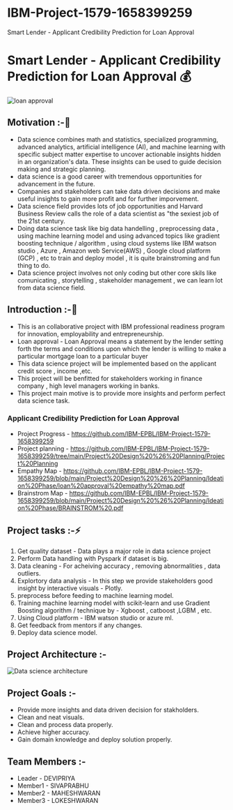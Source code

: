 # IBM-Project-1579-1658399259
Smart Lender - Applicant Credibility Prediction for Loan Approval
# Smart Lender - Applicant Credibility Prediction for Loan Approval :moneybag:
![loan approval](https://c.tenor.com/VgMCLsMYxhQAAAAC/loan.gif)

## Motivation :-:muscle:

- Data science combines math and statistics, specialized programming, advanced analytics, artificial intelligence (AI), and machine learning with specific subject matter expertise to uncover actionable insights hidden in an organization's data. These insights can be used to guide decision making and strategic planning.
-  data science is a good career with tremendous opportunities for advancement in the future.
-  Companies and stakeholders can take data driven decisions and make useful insights to gain more profit and for further imporvement.
-  Data science field provides lots of job opportunities and  Harvard Business Review calls the role of a data scientist as "the sexiest job of the 21st century.
-  Doing data science task like big data handelling , preprocessing data , using machine learning model and using advanced topics like gradient boosting technique / algorithm , using cloud systems like IBM watson studio , Azure , Amazon web Service(AWS) , Google cloud platform (GCP) , etc to train and deploy model , it is quite brainstroming  and fun thing to do.
-  Data science project involves not only coding but other core skils like comunicating , storytelling , stakeholder management , we can learn lot from data science field.

## Introduction :-:construction_worker:
- This is an collaborative project with IBM professional readiness
program for innovation, employability and entrepreneurship.
- Loan approval - Loan Approval means a statement by the lender setting forth the terms and conditions upon which the lender is willing to make a particular mortgage loan to a particular buyer
- This data science project will be implemented based on the applicant credit score , income ,etc.
- This project will be benfitted for stakeholders working in finance company , high level managers working in banks.
- This project main motive is to provide more insights and perform perfect data science task.

### Applicant Credibility Prediction for Loan Approval
* Project Progress - https://github.com/IBM-EPBL/IBM-Project-1579-1658399259
* Project planning - https://github.com/IBM-EPBL/IBM-Project-1579-1658399259/tree/main/Project%20Design%20%26%20Planning/Project%20Planning
* Empathy Map - https://github.com/IBM-EPBL/IBM-Project-1579-1658399259/blob/main/Project%20Design%20%26%20Planning/Ideation%20Phase/loan%20approval%20empathy%20map.pdf
* Brainstrom Map - https://github.com/IBM-EPBL/IBM-Project-1579-1658399259/blob/main/Project%20Design%20%26%20Planning/Ideation%20Phase/BRAINSTROM%20.pdf

## Project tasks :-:zap:
1. Get quality dataset - Data plays a major role in data science project
2. Perform Data handling with Pyspark if dataset is big.
3. Data cleaning - For acheiving accuracy , removing abnormalities , data outliers.
4. Explortory data analysis - In this step we provide stakeholders good insight by interactive visuals - Plotly.
5. preprocess before feeding to machine learning model.
6. Training machine learning model with scikit-learn and use Gradient Boosting algorithm / technique by - Xgboost , catboost ,LGBM , etc.
7. Using Cloud platform - IBM watson studio or azure ml.
8. Get feedback from mentors if any changes.
9. Deploy data science model.

## Project Architecture :- 
![Data science architecture](https://ashutoshtripathicom.files.wordpress.com/2021/08/image-3.png)

## Project Goals :-
- Provide more insights and data driven decision for stakholders.
- Clean and neat visuals.
- Clean and process data properly.
- Achieve higher accuracy.
- Gain domain knowledge and deploy solution properly.

## Team Members :-
- Leader  - DEVIPRIYA
- Member1 - SIVAPRABHU
- Member2 - MAHESHWARAN
- Member3 - LOKESHWARAN

